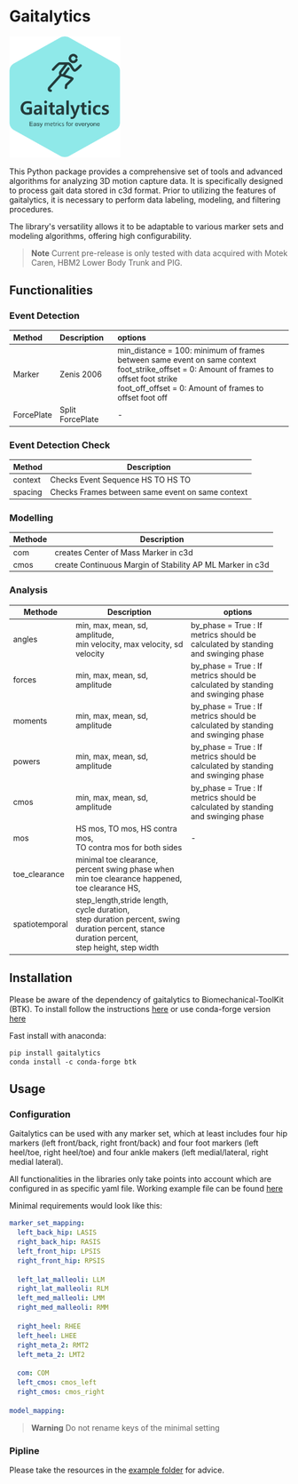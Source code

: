 # Gaitalytics

<img src="https://github.com/cereneo-foundation/gaitalytics/blob/6d88443708bab2dbe300534bd52262d973397bcb/resources/logos/Gaitalytics_noBackground.png" alt="Gaitalytics logo" width="200"/>

This Python package provides a comprehensive set of tools and advanced algorithms for analyzing 3D motion capture data.
It is specifically designed to process gait data stored in c3d format. Prior to utilizing the features of gaitalytics,
it is necessary to perform data labeling, modeling, and filtering procedures.

The library's versatility allows it to be adaptable to various marker sets and modeling algorithms,
offering high configurability.

> **Note**
> Current pre-release is only tested with data acquired with Motek Caren, HBM2 Lower Body Trunk and PIG. 

## Functionalities

### Event Detection

| Method     | Description      | options                                                                                                                                                                                                  |
|:-----------|:-----------------|:---------------------------------------------------------------------------------------------------------------------------------------------------------------------------------------------------------|
| Marker     | Zenis 2006       | min_distance = 100: minimum of frames between same event on same context<br/>foot_strike_offset = 0: Amount of frames to offset foot strike<br/>foot_off_offset = 0: Amount of frames to offset foot off | 
| ForcePlate | Split ForcePlate | -                                                                                                                                                                                                        |

### Event Detection Check

| Method  | Description                                      |
|---------|--------------------------------------------------|
| context | Checks Event Sequence HS TO HS TO                |
| spacing | Checks Frames between same event on same context |

### Modelling

| Methode | Description                                               |
|---------|-----------------------------------------------------------|
| com     | creates Center of Mass Marker in c3d                      |
| cmos    | create Continuous Margin of Stability AP ML Marker in c3d |

### Analysis

| Methode        | Description                                                                                                                                        | options                                                                          |
|----------------|----------------------------------------------------------------------------------------------------------------------------------------------------|----------------------------------------------------------------------------------|
| angles         | min, max, mean, sd, amplitude,<br/>min velocity, max velocity, sd velocity                                                                         | by_phase = True : If metrics should be calculated by standing and swinging phase |
| forces         | min, max, mean, sd, amplitude                                                                                                                      | by_phase = True : If metrics should be calculated by standing and swinging phase |
| moments        | min, max, mean, sd, amplitude                                                                                                                      | by_phase = True : If metrics should be calculated by standing and swinging phase |
| powers         | min, max, mean, sd, amplitude                                                                                                                      | by_phase = True : If metrics should be calculated by standing and swinging phase |
| cmos           | min, max, mean, sd, amplitude                                                                                                                      | by_phase = True : If metrics should be calculated by standing and swinging phase |
| mos            | HS mos, TO mos, HS contra mos,<br/>TO contra mos for both sides                                                                                    | -                                                                                |
| toe_clearance  | minimal toe clearance, <br/>percent swing phase when min toe clearance happened,<br/>toe clearance HS,                                             |
| spatiotemporal | step_length,stride length, cycle duration,<br/>step duration percent, swing duration percent, stance duration percent,<br/>step height, step width |

## Installation

Please be aware of the dependency of gaitalytics to Biomechanical-ToolKit (BTK). To install follow the
instructions [here](https://biomechanical-toolkit.github.io/docs/Wrapping/Python/_build_instructions.html) or use
conda-forge
version [here](https://anaconda.org/conda-forge/btk)

Fast install with anaconda:

````shell
pip install gaitalytics
conda install -c conda-forge btk
````

## Usage

### Configuration

Gaitalytics can be used with any marker set, which at least includes four hip markers (left front/back, right
front/back)
and four foot markers (left heel/toe, right heel/toe) and four ankle makers (left medial/lateral, right medial lateral).

All functionalities in the libraries only take points into account which are configured in as specific yaml file. 
Working example file can be found [here](https://github.com/cereneo-foundation/gaitalytics/blob/94bbc73072535d7f1e53ea935b6145194b137f09/settings/hbm_pig.yaml)



Minimal requirements would look like this:
````yaml
marker_set_mapping:
  left_back_hip: LASIS
  right_back_hip: RASIS
  left_front_hip: LPSIS
  right_front_hip: RPSIS
  
  left_lat_malleoli: LLM
  right_lat_malleoli: RLM
  left_med_malleoli: LMM
  right_med_malleoli: RMM

  right_heel: RHEE
  left_heel: LHEE
  right_meta_2: RMT2
  left_meta_2: LMT2
  
  com: COM
  left_cmos: cmos_left
  right_cmos: cmos_right
  
model_mapping:
````
> **Warning**
> Do not rename keys of the minimal setting

### Pipline

Please take the resources in
the [example folder](https://github.com/cereneo-foundation/gaitalytics/tree/94bbc73072535d7f1e53ea935b6145194b137f09/examples)
for advice.

###